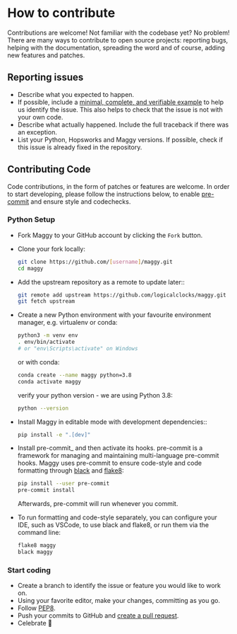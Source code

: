 # How to contribute

Contributions are welcome! Not familiar with the codebase yet? No problem!
There are many ways to contribute to open source projects: reporting bugs,
helping with the documentation, spreading the word and of course, adding
new features and patches.

## Reporting issues

- Describe what you expected to happen.
- If possible, include a [minimal, complete, and verifiable example](https://stackoverflow.com/help/mcve) to help
  us identify the issue. This also helps to check that the issue is not with
  your own code.
- Describe what actually happened. Include the full traceback if there was an
  exception.
- List your Python, Hopsworks and Maggy versions. If possible, check if this
  issue is already fixed in the repository.

## Contributing Code

Code contributions, in the form of patches or features are welcome. In order to
start developing, please follow the instructions below, to enable [pre-commit](https://pre-commit.com/) and
ensure style and codechecks.

### Python Setup

- Fork Maggy to your GitHub account by clicking the `Fork` button.

- Clone your fork locally:

  ```bash
  git clone https://github.com/[username]/maggy.git
  cd maggy
  ```

- Add the upstream repository as a remote to update later::

  ```bash
  git remote add upstream https://github.com/logicalclocks/maggy.git
  git fetch upstream
  ```

- Create a new Python environment with your favourite environment manager, e.g. virtualenv or conda:

  ```bash
  python3 -m venv env
  . env/bin/activate
  # or "env\Scripts\activate" on Windows
  ```

  or with conda:

  ```bash
  conda create --name maggy python=3.8
  conda activate maggy
  ```

  verify your python version - we are using Python 3.8:

  ```bash
  python --version
  ```

- Install Maggy in editable mode with development dependencies::

  ```bash
  pip install -e ".[dev]"
  ```

- Install pre-commit_ and then activate its hooks. pre-commit is a framework for managing and maintaining multi-language pre-commit hooks. Maggy uses pre-commit to ensure code-style and code formatting through [black](https://github.com/psf/black) and [flake8](https://gitlab.com/pycqa/flake8):

  ```bash
  pip install --user pre-commit
  pre-commit install
  ```

  Afterwards, pre-commit will run whenever you commit.

- To run formatting and code-style separately, you can configure your IDE, such as VSCode, to use black and flake8, or run them via the command line:

  ```bash
  flake8 maggy
  black maggy
  ```

### Start coding

- Create a branch to identify the issue or feature you would like to work on.
- Using your favorite editor, make your changes, committing as you go.
- Follow [PEP8](https://pep8.org/).
- Push your commits to GitHub and [create a pull request](https://help.github.com/articles/creating-a-pull-request/).
- Celebrate 🎉
